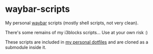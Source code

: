 # waybar-scripts

My personal [waybar](https://github.com/Alexays/Waybar) scripts (mostly shell scripts, not very clean).

There's some remains of my i3blocks scripts… Use at your own risk :)

These scripts are included in [my personal dotfiles](https://github.com/maximelouet/dotfiles) and are cloned as a submodule inside it.
